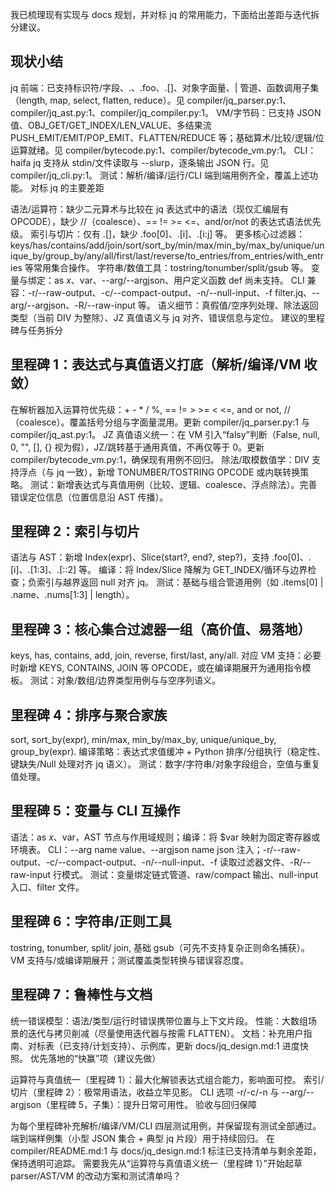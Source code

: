 我已梳理现有实现与 docs 规划，并对标 jq 的常用能力，下面给出差距与迭代拆分建议。

## 现状小结

jq 前端：已支持标识符/字段、.、.foo、.[]、对象字面量、| 管道、函数调用子集（length, map, select, flatten, reduce）。见 compiler/jq_parser.py:1、compiler/jq_ast.py:1、compiler/jq_compiler.py:1。
VM/字节码：已支持 JSON 值、OBJ_GET/GET_INDEX/LEN_VALUE、多结果流 PUSH_EMIT/EMIT/POP_EMIT、FLATTEN/REDUCE 等；基础算术/比较/逻辑/位运算就绪。见 compiler/bytecode.py:1、compiler/bytecode_vm.py:1。
CLI：haifa jq 支持从 stdin/文件读取与 --slurp，逐条输出 JSON 行。见 compiler/jq_cli.py:1。
测试：解析/编译/运行/CLI 端到端用例齐全，覆盖上述功能。
对标 jq 的主要差距

语法/运算符：缺少二元算术与比较在 jq 表达式中的语法（现仅汇编层有 OPCODE），缺少 //（coalesce）、== != >= <=、and/or/not 的表达式语法优先级。
索引与切片：仅有 .[]，缺少 .foo[0]、.[i]、.[i:j] 等。
更多核心过滤器：keys/has/contains/add/join/sort/sort_by/min/max/min_by/max_by/unique/unique_by/group_by/any/all/first/last/reverse/to_entries/from_entries/with_entries 等常用集合操作。
字符串/数值工具：tostring/tonumber/split/gsub 等。
变量与绑定：as $x、$var、--arg/--argjson、用户定义函数 def 尚未支持。
CLI 兼容：-r/--raw-output、-c/--compact-output、-n/--null-input、-f filter.jq、--arg/--argjson、-R/--raw-input 等。
语义细节：真假值/空序列处理、除法返回类型（当前 DIV 为整除）、JZ 真值语义与 jq 对齐、错误信息与定位。
建议的里程碑与任务拆分

## 里程碑 1：表达式与真值语义打底（解析/编译/VM 收敛）

在解析器加入运算符优先级：+ - * / %, == != > >= < <=, and or not, //（coalesce）。覆盖括号分组与字面量混用。更新 compiler/jq_parser.py:1 与 compiler/jq_ast.py:1。
JZ 真值语义统一：在 VM 引入“falsy”判断（False, null, 0, "", [], {} 视为假），JZ/跳转基于通用真值，不再仅等于 0。更新 compiler/bytecode_vm.py:1，确保现有用例不回归。
除法/取模数值学：DIV 支持浮点（与 jq 一致），新增 TONUMBER/TOSTRING OPCODE 或内联转换策略。
测试：新增表达式与真值用例（比较、逻辑、coalesce、浮点除法）。完善错误定位信息（位置信息沿 AST 传播）。

## 里程碑 2：索引与切片
语法与 AST：新增 Index(expr)、Slice(start?, end?, step?)，支持 .foo[0]、.[i]、.[1:3]、.[::2] 等。
编译：将 Index/Slice 降解为 GET_INDEX/循环与边界检查；负索引与越界返回 null 对齐 jq。
测试：基础与组合管道用例（如 .items[0] | .name、.nums[1:3] | length）。

## 里程碑 3：核心集合过滤器一组（高价值、易落地）

keys, has, contains, add, join, reverse, first/last, any/all.
对应 VM 支持：必要时新增 KEYS, CONTAINS, JOIN 等 OPCODE，或在编译期展开为通用指令模板。
测试：对象/数组/边界类型用例与与空序列语义。

## 里程碑 4：排序与聚合家族

sort, sort_by(expr), min/max, min_by/max_by, unique/unique_by, group_by(expr).
编译策略：表达式求值缓冲 + Python 排序/分组执行（稳定性、键缺失/Null 处理对齐 jq 语义）。
测试：数字/字符串/对象字段组合，空值与重复值处理。

## 里程碑 5：变量与 CLI 互操作

语法：as $x、$var，AST 节点与作用域规则；编译：将 $var 映射为固定寄存器或环境表。
CLI：--arg name value、--argjson name json 注入；-r/--raw-output、-c/--compact-output、-n/--null-input、-f 读取过滤器文件、-R/--raw-input 行模式。
测试：变量绑定链式管道、raw/compact 输出、null-input 入口、filter 文件。

## 里程碑 6：字符串/正则工具

tostring, tonumber, split/ join, 基础 gsub（可先不支持复杂正则命名捕获）。
VM 支持与/或编译期展开；测试覆盖类型转换与错误容忍度。

## 里程碑 7：鲁棒性与文档

统一错误模型：语法/类型/运行时错误携带位置与上下文片段。
性能：大数组场景的迭代与拷贝削减（尽量使用迭代器与按需 FLATTEN）。
文档：补充用户指南、对标表（已支持/计划支持）、示例库，更新 docs/jq_design.md:1 进度快照。
优先落地的“快赢”项（建议先做）

运算符与真值统一（里程碑 1）：最大化解锁表达式组合能力，影响面可控。
索引/切片（里程碑 2）：极常用语法，收益立竿见影。
CLI 选项 -r/-c/-n 与 --arg/--argjson（里程碑 5，子集）：提升日常可用性。
验收与回归保障

为每个里程碑补充解析/编译/VM/CLI 四层测试用例，并保留现有测试全部通过。
端到端样例集（小型 JSON 集合 + 典型 jq 片段）用于持续回归。
在 compiler/README.md:1 与 docs/jq_design.md:1 标注已支持清单与剩余差距，保持透明可追踪。
需要我先从“运算符与真值语义统一（里程碑 1）”开始起草 parser/AST/VM 的改动方案和测试清单吗？